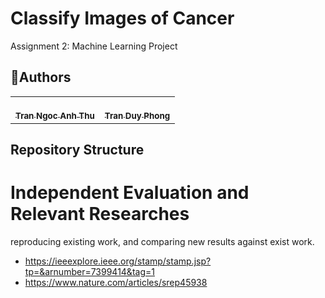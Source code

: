 # Classify Images of Cancer

Assignment 2: Machine Learning Project

## 🤝‍Authors

<!-- ALL-CONTRIBUTORS-LIST:START - Do not remove or modify this section -->
<!-- prettier-ignore-start -->
<!-- markdownlint-disable -->
<table>
  <tr>
    <td align="center"><a href="https://github.com/tnathu-ai"><br /><sub><b>Tran Ngoc Anh Thu</b></sub></a><br /></td>
    <td align="center"><a href="https://github.com/phong-s3879069"><br /><sub><b>Tran Duy Phong</b></sub></a><br /></td>
    </tr>
</table>

## Repository Structure

# Independent Evaluation and Relevant Researches

reproducing existing work, and comparing new results against exist work.

- https://ieeexplore.ieee.org/stamp/stamp.jsp?tp=&arnumber=7399414&tag=1
- https://www.nature.com/articles/srep45938
